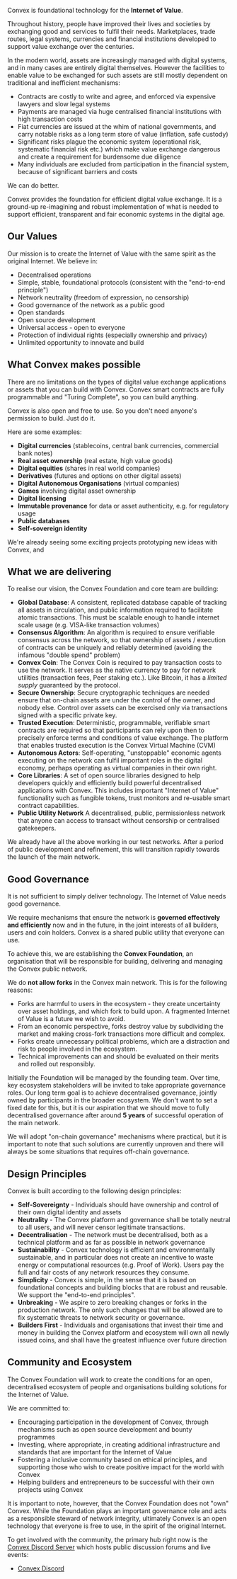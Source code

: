 Convex is foundational technology for the **Internet of Value**. 

Throughout history, people have improved their lives and societies by exchanging good and services to fulfil their needs. Marketplaces, trade routes, legal systems, currencies and financial institutions developed to support value exchange over the centuries. 

In the modern world, assets are increasingly managed with digital systems, and in many cases are entirely digital themselves. However the facilities to enable value to be exchanged for such assets are still mostly dependent on traditional and inefficient mechanisms:

- Contracts are costly to write and agree, and enforced via expensive lawyers and slow legal systems 
- Payments are managed via huge centralised financial institutions with high transaction costs
- Fiat currencies are issued at the whim of national governments, and carry notable risks as a long term store of value (inflation, safe custody)
- Significant risks plague the economic system (operational risk, systematic financial risk etc.) which make value exchange dangerous and create a requirement for burdensome due diligence
- Many individuals are excluded from participation in the financial system, because of significant barriers and costs

We can do better. 

Convex provides the foundation for efficient digital value exchange. It is a ground-up re-imagining and robust implementation of what is needed to support efficient, transparent and fair economic systems in the digital age.

## Our Values

Our mission is to create the Internet of Value with the same spirit as the original Internet. We believe in:

- Decentralised operations
- Simple, stable, foundational protocols (consistent with the "end-to-end principle")
- Network neutrality (freedom of expression, no censorship)
- Good governance of the network as a public good
- Open standards
- Open source development
- Universal access - open to everyone
- Protection of individual rights (especially ownership and privacy)
- Unlimited opportunity to innovate and build

## What Convex makes possible

There are no limitations on the types of digital value exchange applications or assets that you can build with Convex. Convex smart contracts are fully programmable and "Turing Complete", so you can build anything.

Convex is also open and free to use. So you don't need anyone's permission to build. Just do it.

Here are some examples:

- **Digital currencies** (stablecoins, central bank currencies, commercial bank notes)
- **Real asset ownership** (real estate, high value goods)
- **Digital equities** (shares in real world companies)
- **Derivatives** (futures and options on other digital assets)
- **Digital Autonomous Organisations** (virtual companies)
- **Games** involving digital asset ownership
- **Digital licensing**
- **Immutable provenance** for data or asset authenticity, e.g. for regulatory usage
- **Public databases**
- **Self-sovereign identity**

We're already seeing some exciting projects prototyping new ideas with Convex, and 

## What we are delivering

To realise our vision, the Convex Foundation and core team are building:

* **Global Database**: A consistent, replicated database capable of tracking all assets in circulation, and public information required to facilitate atomic transactions. This must be scalable enough to handle internet scale usage (e.g. VISA-like transaction volumes)
* **Consensus Algorithm**: An algorithm is required to ensure verifiable consensus across the network, so that ownership of assets / execution of contracts can be uniquely and reliably determined (avoiding the infamous "double spend" problem)
* **Convex Coin**: The Convex Coin is required to pay transaction costs to use the network. It serves as the native currency to pay for network utilities (transaction fees, Peer staking etc.). Like Bitcoin, it has a *limited supply* guaranteed by the protocol.
* **Secure Ownership**: Secure cryptographic techniques are needed ensure that on-chain assets are under the control of the owner, and nobody else. Control over assets can be exercised only via transactions signed with a specific private key.
* **Trusted Execution**: Deterministic, programmable, verifiable smart contracts are required so that participants can rely upon then to precisely enforce terms and conditions of value exchange. The platform that enables trusted execution is the Convex Virtual Machine (CVM)
* **Autonomous Actors**: Self-operating, "unstoppable" economic agents executing on the network can fulfil important roles in the digital economy, perhaps operating as virtual companies in their own right.
* **Core Libraries**: A set of open source libraries designed to help developers quickly and efficiently build powerful decentralised applications with Convex. This includes important "Internet of Value" functionality such as fungible tokens, trust monitors and re-usable smart contract capabilities.
* **Public Utility Network** A decentralised, public, permissionless network that anyone can access to transact without censorship or centralised gatekeepers.

We already have all the above working in our test networks. After a period of public development and refinement, this will transition rapidly towards the launch of the main network.

## Good Governance

It is not sufficient to simply deliver technology. The Internet of Value needs good governance.

We require mechanisms that ensure the network is **governed effectively and efficiently** now and in the future, in the joint interests of all builders, users and coin holders. Convex is a shared public utility that everyone can use.

To achieve this, we are establishing the **Convex Foundation**, an organisation that will be responsible for building, delivering and managing the Convex public network. 

We do **not allow forks** in the Convex main network. This is for the following reasons:

- Forks are harmful to users in the ecosystem - they create uncertainty over asset holdings, and which fork to build upon. A fragmented Internet of Value is a future we wish to avoid.
- From an economic perspective, forks destroy value by subdividing the market and making cross-fork transactions more difficult and complex.
- Forks create unnecessary political problems, which are a distraction and risk to people involved in the ecosystem.
- Technical improvements can and should be evaluated on their merits and rolled out responsibly.

Initially the Foundation will be managed by the founding team. Over time, key ecosystem stakeholders will be invited to take appropriate governance roles. Our long term goal is to achieve decentralised governance, jointly owned by participants in the broader ecosystem. We don't want to set a fixed date for this, but it is our aspiration that we should move to fully decentralised governance after around **5 years** of successful operation of the main network.

We will adopt "on-chain governance" mechanisms where practical, but it is important to note that such solutions are currently unproven and there will always be some situations that requires off-chain governance.

## Design Principles

Convex is built according to the following design principles:

* **Self-Sovereignty** - Individuals should have ownership and control of their own digital identity and assets
* **Neutrality** - The Convex platform and governance shall be totally neutral to all users, and will never censor legitimate transactions.
* **Decentralisation** - The network must be decentralised, both as a technical platform and as far as possible in network governance
* **Sustainability** - Convex technology is efficient and environmentally sustainable, and in particular does not create an incentive to waste energy or computational resources (e.g. Proof of Work). Users pay the full and fair costs of any network resources they consume.  
* **Simplicity** - Convex is simple, in the sense that it is based on foundational concepts and building blocks that are robust and reusable. We support the "end-to-end principles".
* **Unbreaking** - We aspire to zero breaking changes or forks in the production network. The only such changes that will be allowed are to fix systematic threats to network security or governance.
* **Builders First** - Individuals and organisations that invest their time and money in building the Convex platform and ecosystem will own all newly issued coins, and shall have the greatest influence over future direction

## Community and Ecosystem

The Convex Foundation will work to create the conditions for an open, decentralised ecosystem of people and organisations building solutions for the Internet of Value.

We are committed to:

- Encouraging participation in the development of Convex, through mechanisms such as open source development and bounty programmes
- Investing, where appropriate, in creating additional infrastructure and standards that are important for the Internet of Value
- Fostering a inclusive community based on ethical principles, and supporting those who wish to create positive impact for the world with Convex
- Helping builders and entrepreneurs to be successful with their own projects using Convex

It is important to note, however, that the Convex Foundation does not "own" Convex. While the Foundation plays an important governance role and acts as a responsible steward of network integrity, ultimately Convex is an open technology that everyone is free to use, in the spirit of the original Internet.

To get involved with the community, the primary hub right now is the [Convex Discord Server](https://discord.gg/fsnCxEM) which hosts public discussion forums and live events:

- [Convex Discord](https://discord.gg/fsnCxEM) 